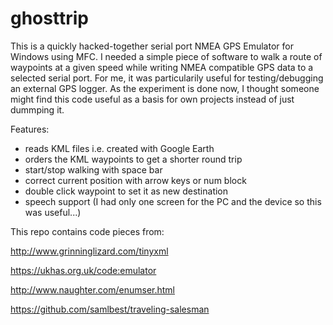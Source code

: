 # ghosttrip

This is a quickly hacked-together serial port NMEA GPS Emulator for Windows using MFC. I needed a simple piece of software to walk a route of waypoints at a given speed while writing NMEA compatible GPS data to a selected serial port. For me, it was particularily useful for testing/debugging an external GPS logger. As the experiment is done now, I thought someone might find this code useful as a basis for own projects instead of just dummping it.

Features:
- reads KML files i.e. created with Google Earth
- orders the KML waypoints to get a shorter round trip
- start/stop walking with space bar
- correct current position with arrow keys or num block
- double click waypoint to set it as new destination
- speech support (I had only one screen for the PC and the device so this was useful...)

This repo contains code pieces from:

http://www.grinninglizard.com/tinyxml

https://ukhas.org.uk/code:emulator

http://www.naughter.com/enumser.html

https://github.com/samlbest/traveling-salesman
